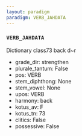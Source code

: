 ```yaml
---
layout: paradigm
paradigm: VERB_JAHDATA
---
```

### ` VERB_JAHDATA `

Dictionary class73 back d~r
* grade_dir: strengthen
* plurale_tantum: False
* pos: VERB
* stem_diphthong: None
* stem_vowel: None
* upos: VERB
* harmony: back
* kotus_av: F
* kotus_tn: 73
* clitics: False
* possessive: False
